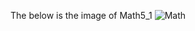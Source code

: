 
The below is the image of Math5_1
![Math]( https://github.com/shirongzheng/MATLAB-Solutions/Images/Math5_1.png)
